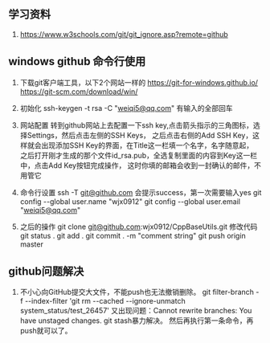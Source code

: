 ## 学习资料
1. https://www.w3schools.com/git/git_ignore.asp?remote=github

## windows github 命令行使用
1. 下载git客户端工具，以下2个网站一样的
https://git-for-windows.github.io/
https://git-scm.com/download/win/

2. 初始化
ssh-keygen -t rsa -C "weiqi5@qq.com" 有输入的全部回车

3. 网站配置
转到github网站上去配置一下ssh key,点击箭头指示的三角图标，选择Settings，然后点击左侧的SSH Keys，
之后点击右侧的Add SSH Key，这样就会出现添加SSH Key的界面，在Title这一栏填一个名字，名字随意起，
之后打开刚才生成的那个文件id_rsa.pub，全选复制里面的内容到Key这一栏中，点击Add Key按钮完成操作，
这时你填的邮箱会收到一封确认的邮件，不用管它

4. 命令行设置
ssh -T git@github.com 会提示success，第一次需要输入yes
git config --global user.name "wjx0912"
git config --global user.email "weiqi5@qq.com"

5. 之后的操作
git clone git@github.com:wjx0912/CppBaseUtils.git
修改代码
git status .
git add .
git commit . -m "comment string"
git push origin master


## github问题解决
1. 不小心向GitHub提交大文件，不能push也无法撤销删除。
    git filter-branch -f --index-filter 'git rm --cached --ignore-unmatch system_status/test_26457'
  又出现问题：Cannot rewrite branches: You have unstaged changes.
    git stash暴力解决。
    然后再执行第一条命令，再push就可以了。

